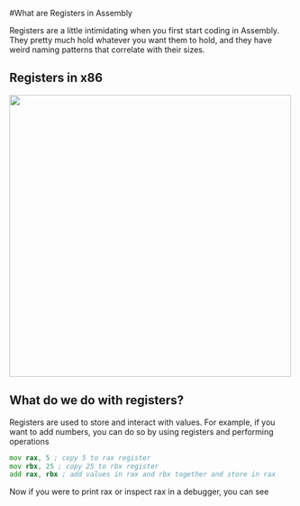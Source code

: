 #What are Registers in Assembly

Registers are a little intimidating when you first start coding in Assembly.
They pretty much hold whatever you want them to hold, and they have weird 
naming patterns that correlate with their sizes.

## Registers in x86
<img src="https://i.imgur.com/e7j0c5E.png" width="500"/>

## What do we do with registers?
Registers are used to store and interact with values. For example, if you
want to add numbers, you can do so by using registers and performing operations

```asm
mov rax, 5 ; copy 5 to rax register
mov rbx, 25 ; copy 25 to rbx register
add rax, rbx ; add values in rax and rbx together and store in rax
```

Now if you were to print rax or inspect rax in a debugger, you can see 